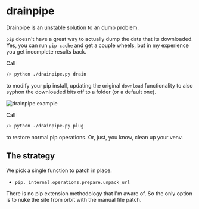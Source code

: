 # drain**pip**e

Drainpipe is an unstable solution to an dumb problem.

`pip` doesn't have a great way to actually dump the data that its downloaded. Yes, you can run `pip cache` and get a couple wheels, but in my experience you get incomplete results back.

Call

```bash
/> python ./drainpipe.py drain
```

to modify your pip install, updating the original `download` functionality to also syphon the downloaded bits off to a folder (or a default one).

![drainpipe example](./what_drainpipe_does.gif)

Call 

```bash
/> python ./drainpipe.py plug
```

to restore normal pip operations. Or, just, you know, clean up your venv.

## The strategy

We pick a single function to patch in place. 

- `pip._internal.operations.prepare.unpack_url`

There is no pip extension methodology that I'm aware of. So the only option is to nuke the site from orbit with the manual file patch.

